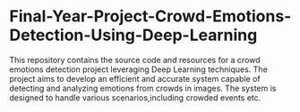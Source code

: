 # Final-Year-Project-Crowd-Emotions-Detection-Using-Deep-Learning
This repository contains the source code and resources for a crowd emotions detection project leveraging Deep Learning techniques. The project aims to develop an efficient and accurate system capable of detecting and analyzing emotions from crowds in images. The system is designed to handle various scenarios,including crowded events etc.
